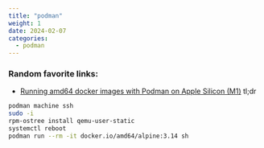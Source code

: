 ```yaml
---
title: "podman"
weight: 1
date: 2024-02-07
categories:
  - podman
---
```


### Random favorite links:

- [Running amd64 docker images with Podman on Apple Silicon (M1)](https://edofic.com/posts/2021-09-12-podman-m1-amd64/)
tl;dr
```bash
podman machine ssh
sudo -i
rpm-ostree install qemu-user-static
systemctl reboot
podman run --rm -it docker.io/amd64/alpine:3.14 sh
```